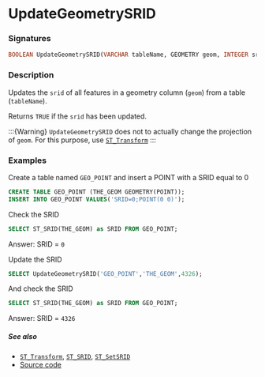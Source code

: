 # UpdateGeometrySRID

### Signatures

```sql
BOOLEAN UpdateGeometrySRID(VARCHAR tableName, GEOMETRY geom, INTEGER srid);
```

### Description

Updates the `srid` of all features in a geometry column (`geom`) from a table (`tableName`).

Returns `TRUE` if the `srid` has been updated.

:::{Warning}
  `UpdateGeometrySRID` does not to actually change the projection of `geom`.
  For this purpose, use [`ST_Transform`](../ST_Transform)
:::


### Examples

Create a table named `GEO_POINT` and insert a POINT with a SRID equal to 0
```sql
CREATE TABLE GEO_POINT (THE_GEOM GEOMETRY(POINT));
INSERT INTO GEO_POINT VALUES('SRID=0;POINT(0 0)');
```

Check the SRID

```sql
SELECT ST_SRID(THE_GEOM) as SRID FROM GEO_POINT;
```
Answer: SRID = `0`

Update the SRID

```sql
SELECT UpdateGeometrySRID('GEO_POINT','THE_GEOM',4326);
```

And check the SRID
```sql
SELECT ST_SRID(THE_GEOM) as SRID FROM GEO_POINT;
```
Answer: SRID = `4326`


##### See also

* [`ST_Transform`](../ST_Transform), [`ST_SRID`](../ST_SRID), [`ST_SetSRID`](../ST_SetSRID)
* <a href="https://github.com/orbisgis/h2gis/blob/master/h2gis-functions/src/main/java/org/h2gis/functions/spatial/crs/UpdateGeometrySRID.java" target="_blank">Source code</a>